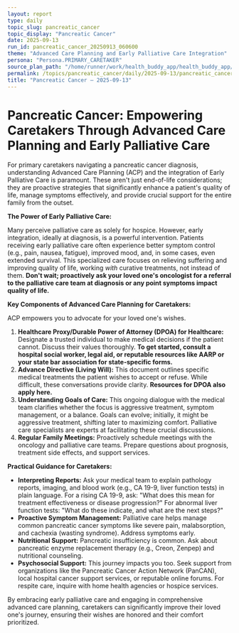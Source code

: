 ```yaml
---
layout: report
type: daily
topic_slug: pancreatic_cancer
topic_display: "Pancreatic Cancer"
date: 2025-09-13
run_id: pancreatic_cancer_20250913_060600
theme: "Advanced Care Planning and Early Palliative Care Integration"
persona: "Persona.PRIMARY_CARETAKER"
source_plan_path: "/home/runner/work/health_buddy_app/health_buddy_app/.results/pancreatic_cancer/weekly_plan/2025-09-08/plan.json"
permalink: /topics/pancreatic_cancer/daily/2025-09-13/pancreatic_cancer_20250913_060600/
title: "Pancreatic Cancer — 2025-09-13"
---
```


# Pancreatic Cancer: Empowering Caretakers Through Advanced Care Planning and Early Palliative Care

For primary caretakers navigating a pancreatic cancer diagnosis, understanding Advanced Care Planning (ACP) and the integration of Early Palliative Care is paramount. These aren't just end-of-life considerations; they are proactive strategies that significantly enhance a patient's quality of life, manage symptoms effectively, and provide crucial support for the entire family from the outset.

**The Power of Early Palliative Care:**

Many perceive palliative care as solely for hospice. However, early integration, ideally at diagnosis, is a powerful intervention. Patients receiving early palliative care often experience better symptom control (e.g., pain, nausea, fatigue), improved mood, and, in some cases, even extended survival. This specialized care focuses on relieving suffering and improving quality of life, working *with* curative treatments, not instead of them. **Don't wait; proactively ask your loved one's oncologist for a referral to the palliative care team at diagnosis or any point symptoms impact quality of life.**

**Key Components of Advanced Care Planning for Caretakers:**

ACP empowers you to advocate for your loved one's wishes.

1.  **Healthcare Proxy/Durable Power of Attorney (DPOA) for Healthcare:** Designate a trusted individual to make medical decisions if the patient cannot. Discuss their values thoroughly. **To get started, consult a hospital social worker, legal aid, or reputable resources like AARP or your state bar association for state-specific forms.**
2.  **Advance Directive (Living Will):** This document outlines specific medical treatments the patient wishes to accept or refuse. While difficult, these conversations provide clarity. **Resources for DPOA also apply here.**
3.  **Understanding Goals of Care:** This ongoing dialogue with the medical team clarifies whether the focus is aggressive treatment, symptom management, or a balance. Goals can evolve; initially, it might be aggressive treatment, shifting later to maximizing comfort. Palliative care specialists are experts at facilitating these crucial discussions.
4.  **Regular Family Meetings:** Proactively schedule meetings with the oncology and palliative care teams. Prepare questions about prognosis, treatment side effects, and support services.

**Practical Guidance for Caretakers:**

*   **Interpreting Reports:** Ask your medical team to explain pathology reports, imaging, and blood work (e.g., CA 19-9, liver function tests) in plain language. For a rising CA 19-9, ask: "What does this mean for treatment effectiveness or disease progression?" For abnormal liver function tests: "What do these indicate, and what are the next steps?"
*   **Proactive Symptom Management:** Palliative care helps manage common pancreatic cancer symptoms like severe pain, malabsorption, and cachexia (wasting syndrome). Address symptoms early.
*   **Nutritional Support:** Pancreatic insufficiency is common. Ask about pancreatic enzyme replacement therapy (e.g., Creon, Zenpep) and nutritional counseling.
*   **Psychosocial Support:** This journey impacts you too. Seek support from organizations like the Pancreatic Cancer Action Network (PanCAN), local hospital cancer support services, or reputable online forums. For respite care, inquire with home health agencies or hospice services.

By embracing early palliative care and engaging in comprehensive advanced care planning, caretakers can significantly improve their loved one's journey, ensuring their wishes are honored and their comfort prioritized.
